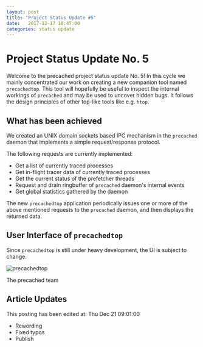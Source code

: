 ```yaml
---
layout: post
title: "Project Status Update #5"
date:   2017-12-17 10:47:00
categories: status update
---
```


# Project Status Update No. 5

Welcome to the precached project status update No. 5!
In this cycle we mainly concentrated our work on creating a new companion tool
named `precachedtop`. This tool will hopefully be useful to inspect the
internal workings of `precached` and may be used to uncover hidden bugs.
It follows the design principles of other top-like tools like e.g. `htop`.

## What has been achieved

We created an UNIX domain sockets based IPC mechanism in the `precached`
daemon that implements a simple request/response protocol.

The following requests are currently implemented:
* Get a list of currently traced processes
* Get in-flight tracer data of currently traced processes
* Get the current status of the prefetcher threads
* Request and drain ringbuffer of `precached` daemon's internal events
* Get global statistics gathered by the daemon

The new `precachedtop` application periodically issues one or more of the above
mentioned requests to the `precached` daemon, and then displays the returned
data.

## User Interface of `precachedtop`

Since `precachedtop` is still under heavy development, the UI is subject to
change.

![precachedtop](/precached/images/precachedtop_01.png)

The precached team

## Article Updates

This posting has been edited at: Thu Dec 21 09:01:00

* Rewording
* Fixed typos
* Publish
